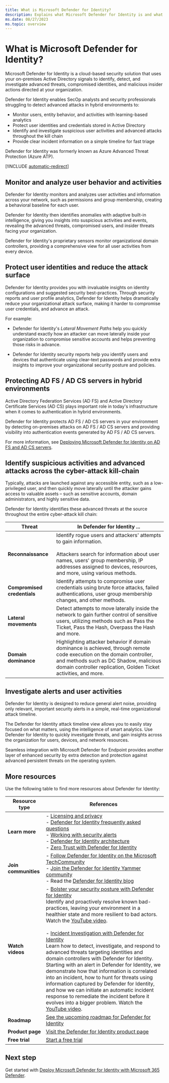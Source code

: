 ```yaml
---
title: What is Microsoft Defender for Identity?
description: Explains what Microsoft Defender for Identity is and what kinds of suspicious activities it can detect
ms.date: 08/27/2023
ms.topic: overview
---
```


# What is Microsoft Defender for Identity?

Microsoft Defender for Identity is a cloud-based security solution that uses your on-premises Active Directory signals to identify, detect, and investigate advanced threats, compromised identities, and malicious insider actions directed at your organization.

Defender for Identity enables SecOp analysts and security professionals struggling to detect advanced attacks in hybrid environments to:

- Monitor users, entity behavior, and activities with learning-based analytics
- Protect user identities and credentials stored in Active Directory
- Identify and investigate suspicious user activities and advanced attacks throughout the kill chain
- Provide clear incident information on a simple timeline for fast triage

Defender for Identity was formerly known as Azure Advanced Threat Protection (Azure ATP).

[!INCLUDE [automatic-redirect](../includes/automatic-redirect.md)]

## Monitor and analyze user behavior and activities

Defender for Identity monitors and analyzes user activities and information across your network, such as permissions and group membership, creating a behavioral baseline for each user. 

Defender for Identity then identifies anomalies with adaptive built-in intelligence, giving you insights into suspicious activities and events, revealing the advanced threats, compromised users, and insider threats facing your organization. 

Defender for Identity's proprietary sensors monitor organizational domain controllers, providing a comprehensive view for all user activities from every device.

## Protect user identities and reduce the attack surface

Defender for Identity provides you with invaluable insights on identity configurations and suggested security best-practices. Through security reports and user profile analytics, Defender for Identity helps dramatically reduce your organizational attack surface, making it harder to compromise user credentials, and advance an attack.

For example:

- Defender for Identity's *Lateral Movement Paths* help you quickly understand exactly how an attacker can move laterally inside your organization to compromise sensitive accounts and helps preventing those risks in advance. 

- Defender for Identity security reports help you identify users and devices that authenticate using clear-text passwords and provide extra insights to improve your organizational security posture and policies.

## Protecting AD FS / AD CS servers in hybrid environments

Active Directory Federation Services (AD FS) and Active Directory Certificate Services (AD CS) plays important role in today's infrastructure when it comes to authentication in hybrid environments. 

Defender for Identity protects AD FS / AD CS servers in your environment by detecting on-premises attacks on AD FS / AD CS servers and providing visibility into authentication events generated by AD FS / AD CS servers. 

For more information, see [Deploying Microsoft Defender for Identity on AD FS and AD CS servers](deploy/active-directory-federation-services.md).

## Identify suspicious activities and advanced attacks across the cyber-attack kill-chain

Typically, attacks are launched against any accessible entity, such as a low-privileged user, and then quickly move laterally until the attacker gains access to valuable assets – such as sensitive accounts, domain administrators, and highly sensitive data. 

Defender for Identity identifies these advanced threats at the source throughout the entire cyber-attack kill chain:


|Threat  |In Defender for Identity ...  |
|---------|---------|
|**Reconnaissance**     |     Identify rogue users and attackers' attempts to gain information. <br><br>Attackers search for information about user names, users' group membership, IP addresses assigned to devices, resources, and more, using various methods.    |
|**Compromised credentials**     |   Identify attempts to compromise user credentials using brute force attacks, failed authentications, user group membership changes, and other methods.      |
|**Lateral movements**     |  Detect attempts to move laterally inside the network to gain further control of sensitive users, utilizing methods such as Pass the Ticket, Pass the Hash, Overpass the Hash and more.       |
|**Domain dominance**     |   Highlighting attacker behavior if domain dominance is achieved, through remote code execution on the domain controller, and methods such as DC Shadow, malicious domain controller replication, Golden Ticket activities, and more.      |


## Investigate alerts and user activities

Defender for Identity is designed to reduce general alert noise, providing only relevant, important security alerts in a simple, real-time organizational attack timeline. 

The Defender for Identity attack timeline view allows you to easily stay focused on what matters, using the intelligence of smart analytics. Use Defender for Identity to quickly investigate threats, and gain insights across the organization for users, devices, and network resources. 

Seamless integration with Microsoft Defender for Endpoint provides another layer of enhanced security by extra detection and protection against advanced persistent threats on the operating system.

## More resources

Use the following table to find more resources about Defender for Identity:

|Resource type  |References |
|---------|---------|
|**Learn more**     |      - [Licensing and privacy](/defender-for-identity/technical-faq#licensing-and-privacy) <br>- [Defender for Identity frequently asked questions](technical-faq.yml) <br>    - [Working with security alerts](/defender-for-identity/manage-security-alerts)<br>    - [Defender for Identity architecture](architecture.md)  <br>- [Zero Trust with Defender for Identity](zero-trust.md)     |
|**Join communities**     |     - [Follow Defender for Identity on the Microsoft TechCommunity](https://aka.ms/MDIcommunity "Defender for Identity on Microsoft Tech Community") <br>    - [Join the Defender for Identity Yammer community](https://www.yammer.com/azureadvisors/#/threads/inGroup?type=in_group&feedId=9386893 "Defender for Identity Yammer community")<br>    - Read the [Defender for Identity blog](https://techcommunity.microsoft.com/t5/security-compliance-and-identity/bg-p/MicrosoftSecurityandCompliance/label-name/Microsoft%20Defender%20for%20Identity)        |
|**Watch videos**     |      - [Bolster your security posture with Defender for Identity](<https://techcommunity.microsoft.com/t5/video-hub/bolster-your-security-posture-with-microsoft-defender-for/m-p/1698841>)<br>Identify and proactively resolve known bad-practices, leaving your environment in a healthier state and more resilient to bad actors. Watch the [YouTube video](https://youtu.be/nx5rrxVuRTk). <br><br>    - [Incident Investigation with Defender for Identity](<https://techcommunity.microsoft.com/t5/video-hub/incident-investigation-with-microsoft-defender-for-identity/m-p/1698840>)<br>Learn how to detect, investigate, and respond to advanced threats targeting identities and domain controllers with Defender for Identity. <br>Starting with an alert in Defender for Identity, we demonstrate how that information is correlated into an incident, how to hunt for threats using information captured by Defender for Identity, and how we can initiate an automatic incident response to remediate the incident before it evolves into a bigger problem. Watch the [YouTube video](https://youtu.be/geWU4It6S48).       |
| **Roadmap** | [See the upcoming roadmap for Defender for Identity](https://www.microsoft.com/microsoft-365/roadmap?filters=Microsoft%20Defender%20for%20Identity) |
| **Product page** |[Visit the Defender for Identity product page](https://www.microsoft.com/microsoft-365/security/identity-defender "Defender for Identity product page") |
| **Free trial** | [Start a free trial](https://signup.microsoft.com/Signup?OfferId=87dd2714-d452-48a0-a809-d2f58c4f68b7&ali=1 "Enterprise Mobility + Security E5") |

## Next step

Get started with [Deploy Microsoft Defender for Identity with Microsoft 365 Defender](deploy/deploy-defender-identity.md).

